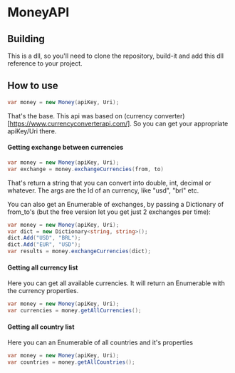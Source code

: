 # MoneyAPI
## Building

This is a dll, so you'll need to clone the repository, build-it and add this dll reference to your project.

## How to use

```csharp
var money = new Money(apiKey, Uri);
```

That's the base. This api was based on (currency converter)[https://www.currencyconverterapi.com/]. So you can get your appropriate apiKey/Uri there.

#### Getting exchange between currencies

```csharp
var money = new Money(apiKey, Uri);
var exchange = money.exchangeCurrencies(from, to)
```

That's return a string that you can convert into double, int, decimal or whatever. The args are the Id of an currency, like "usd", "brl" etc.



You can also get an Enumerable of exchanges, by passing a Dictionary of from_to's (but the free version let you get just 2 exchanges per time):

```csharp
var money = new Money(apiKey, Uri);
var dict = new Dictionary<string, string>();
dict.Add("USD", "BRL");
dict.Add("EUR", "USD");
var results = money.exchangeCurrencies(dict);
```



#### Getting all currency list 

Here you can get all available currencies. It will return an Enumerable with the currency properties.

```csharp
var money = new Money(apiKey, Uri);
var currencies = money.getAllCurrencies();
```



#### Getting all country list 

Here you can an Enumerable of all countries and it's properties

```csharp
var money = new Money(apiKey, Uri);
var countries = money.getAllCountries();
```



